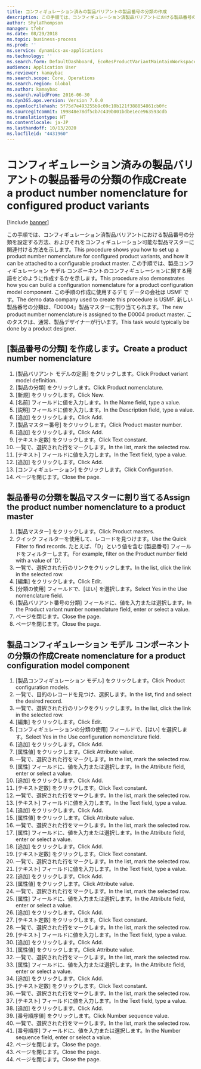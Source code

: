 ```yaml
---
title: コンフィギュレーション済みの製品バリアントの製品番号の分類の作成
description: この手順では、コンフィギュレーション済製品バリアントにおける製品番号の分類を設定する方法、およびそれをコンフィギュレーション可能な製品マスターに関連付ける方法を示します。
author: ShylaThompson
manager: tfehr
ms.date: 08/29/2018
ms.topic: business-process
ms.prod: ''
ms.service: dynamics-ax-applications
ms.technology: ''
ms.search.form: DefaultDashboard, EcoResProductVariantMaintainWorkspace, EcoResNomenclature, EcoResProductListPage, EcoResProductDetails, PCProductConfigurationModelListPage, PCProductConfigurationModelDetails
audience: Application User
ms.reviewer: kamaybac
ms.search.scope: Core, Operations
ms.search.region: Global
ms.author: kamaybac
ms.search.validFrom: 2016-06-30
ms.dyn365.ops.version: Version 7.0.0
ms.openlocfilehash: 5f75d7e493255b9c09c10b121f388854861cb0fc
ms.sourcegitcommit: 199848e78df5cb7c439b001bdbe1ece963593cdb
ms.translationtype: HT
ms.contentlocale: ja-JP
ms.lasthandoff: 10/13/2020
ms.locfileid: "4431960"
---
```

# <a name="create-a-product-number-nomenclature-for-configured-product-variants"></a><span data-ttu-id="d85d1-103">コンフィギュレーション済みの製品バリアントの製品番号の分類の作成</span><span class="sxs-lookup"><span data-stu-id="d85d1-103">Create a product number nomenclature for configured product variants</span></span>

[!include [banner](../../includes/banner.md)]

<span data-ttu-id="d85d1-104">この手順では、コンフィギュレーション済製品バリアントにおける製品番号の分類を設定する方法、およびそれをコンフィギュレーション可能な製品マスターに関連付ける方法を示します。</span><span class="sxs-lookup"><span data-stu-id="d85d1-104">This procedure shows you how to set up a product number nomenclature for configured product variants, and how it can be attached to a configurable product master.</span></span> <span data-ttu-id="d85d1-105">この手順では、製品コンフィギュレーション モデル コンポーネントのコンフィギュレーションに関する用語をどのように作成するかを示します。</span><span class="sxs-lookup"><span data-stu-id="d85d1-105">This procedure also demonstrates how you can build a configuration nomenclature for a product configuration model component.</span></span> <span data-ttu-id="d85d1-106">この手順の作成に使用するデモ データの会社は USMF です。</span><span class="sxs-lookup"><span data-stu-id="d85d1-106">The demo data company used to create this procedure is USMF.</span></span> <span data-ttu-id="d85d1-107">新しい製品番号の分類は、「D0004」製品マスターに割り当てられます。</span><span class="sxs-lookup"><span data-stu-id="d85d1-107">The new product number nomenclature is assigned to the D0004 product master.</span></span> <span data-ttu-id="d85d1-108">このタスクは、通常、製品デザイナーが行います。</span><span class="sxs-lookup"><span data-stu-id="d85d1-108">This task would typically be done by a product designer.</span></span>


## <a name="create-a-product-number-nomenclature"></a><span data-ttu-id="d85d1-109">[製品番号の分類] を作成します。</span><span class="sxs-lookup"><span data-stu-id="d85d1-109">Create a product number nomenclature</span></span>
1. <span data-ttu-id="d85d1-110">[製品バリアント モデルの定義] をクリックします。</span><span class="sxs-lookup"><span data-stu-id="d85d1-110">Click Product variant model definition.</span></span>
2. <span data-ttu-id="d85d1-111">[製品の分類] をクリックします。</span><span class="sxs-lookup"><span data-stu-id="d85d1-111">Click Product nomenclature.</span></span>
3. <span data-ttu-id="d85d1-112">[新規] をクリックします。</span><span class="sxs-lookup"><span data-stu-id="d85d1-112">Click New.</span></span>
4. <span data-ttu-id="d85d1-113">[名前] フィールドに値を入力します。</span><span class="sxs-lookup"><span data-stu-id="d85d1-113">In the Name field, type a value.</span></span>
5. <span data-ttu-id="d85d1-114">[説明] フィールドに値を入力します。</span><span class="sxs-lookup"><span data-stu-id="d85d1-114">In the Description field, type a value.</span></span>
6. <span data-ttu-id="d85d1-115">[追加] をクリックします。</span><span class="sxs-lookup"><span data-stu-id="d85d1-115">Click Add.</span></span>
7. <span data-ttu-id="d85d1-116">[製品マスター番号] をクリックします。</span><span class="sxs-lookup"><span data-stu-id="d85d1-116">Click Product master number.</span></span>
8. <span data-ttu-id="d85d1-117">[追加] をクリックします。</span><span class="sxs-lookup"><span data-stu-id="d85d1-117">Click Add.</span></span>
9. <span data-ttu-id="d85d1-118">[テキスト定数] をクリックします。</span><span class="sxs-lookup"><span data-stu-id="d85d1-118">Click Text constant.</span></span>
10. <span data-ttu-id="d85d1-119">一覧で、選択された行をマークします。</span><span class="sxs-lookup"><span data-stu-id="d85d1-119">In the list, mark the selected row.</span></span>
11. <span data-ttu-id="d85d1-120">[テキスト] フィールドに値を入力します。</span><span class="sxs-lookup"><span data-stu-id="d85d1-120">In the Text field, type a value.</span></span>
12. <span data-ttu-id="d85d1-121">[追加] をクリックします。</span><span class="sxs-lookup"><span data-stu-id="d85d1-121">Click Add.</span></span>
13. <span data-ttu-id="d85d1-122">[コンフィギュレーション] をクリックします。</span><span class="sxs-lookup"><span data-stu-id="d85d1-122">Click Configuration.</span></span>
14. <span data-ttu-id="d85d1-123">ページを閉じます。</span><span class="sxs-lookup"><span data-stu-id="d85d1-123">Close the page.</span></span>

## <a name="assign-the-product-number-nomenclature-to-a-product-master"></a><span data-ttu-id="d85d1-124">製品番号の分類を製品マスターに割り当てる</span><span class="sxs-lookup"><span data-stu-id="d85d1-124">Assign the product number nomenclature to a product master</span></span>
1. <span data-ttu-id="d85d1-125">[製品マスター] をクリックします。</span><span class="sxs-lookup"><span data-stu-id="d85d1-125">Click Product masters.</span></span>
2. <span data-ttu-id="d85d1-126">クイック フィルターを使用して、レコードを見つけます。</span><span class="sxs-lookup"><span data-stu-id="d85d1-126">Use the Quick Filter to find records.</span></span> <span data-ttu-id="d85d1-127">たとえば、「D」という値を含む [製品番号] フィールドをフィルターします。</span><span class="sxs-lookup"><span data-stu-id="d85d1-127">For example, filter on the Product number field with a value of 'D'.</span></span>
3. <span data-ttu-id="d85d1-128">一覧で、選択された行のリンクをクリックします。</span><span class="sxs-lookup"><span data-stu-id="d85d1-128">In the list, click the link in the selected row.</span></span>
4. <span data-ttu-id="d85d1-129">[編集] をクリックします。</span><span class="sxs-lookup"><span data-stu-id="d85d1-129">Click Edit.</span></span>
5. <span data-ttu-id="d85d1-130">[分類の使用] フィールドで、[はい] を選択します。</span><span class="sxs-lookup"><span data-stu-id="d85d1-130">Select Yes in the Use nomenclature field.</span></span>
6. <span data-ttu-id="d85d1-131">[製品バリアント番号の分類] フィールドに、値を入力または選択します。</span><span class="sxs-lookup"><span data-stu-id="d85d1-131">In the Product variant number nomenclature field, enter or select a value.</span></span>
7. <span data-ttu-id="d85d1-132">ページを閉じます。</span><span class="sxs-lookup"><span data-stu-id="d85d1-132">Close the page.</span></span>
8. <span data-ttu-id="d85d1-133">ページを閉じます。</span><span class="sxs-lookup"><span data-stu-id="d85d1-133">Close the page.</span></span>

## <a name="create-nomenclature-for-a-product-configuration-model-component"></a><span data-ttu-id="d85d1-134">製品コンフィギュレーション モデル コンポーネントの分類の作成</span><span class="sxs-lookup"><span data-stu-id="d85d1-134">Create nomenclature for a product configuration model component</span></span>
1. <span data-ttu-id="d85d1-135">[製品コンフィギュレーション モデル] をクリックします。</span><span class="sxs-lookup"><span data-stu-id="d85d1-135">Click Product configuration models.</span></span>
2. <span data-ttu-id="d85d1-136">一覧で、目的のレコードを見つけ、選択します。</span><span class="sxs-lookup"><span data-stu-id="d85d1-136">In the list, find and select the desired record.</span></span>
3. <span data-ttu-id="d85d1-137">一覧で、選択された行のリンクをクリックします。</span><span class="sxs-lookup"><span data-stu-id="d85d1-137">In the list, click the link in the selected row.</span></span>
4. <span data-ttu-id="d85d1-138">[編集] をクリックします。</span><span class="sxs-lookup"><span data-stu-id="d85d1-138">Click Edit.</span></span>
5. <span data-ttu-id="d85d1-139">[コンフィギュレーションの分類の使用] フィールドで、[はい] を選択します。</span><span class="sxs-lookup"><span data-stu-id="d85d1-139">Select Yes in the Use configuration nomenclature field.</span></span>
6. <span data-ttu-id="d85d1-140">[追加] をクリックします。</span><span class="sxs-lookup"><span data-stu-id="d85d1-140">Click Add.</span></span>
7. <span data-ttu-id="d85d1-141">[属性値] をクリックします。</span><span class="sxs-lookup"><span data-stu-id="d85d1-141">Click Attribute value.</span></span>
8. <span data-ttu-id="d85d1-142">一覧で、選択された行をマークします。</span><span class="sxs-lookup"><span data-stu-id="d85d1-142">In the list, mark the selected row.</span></span>
9. <span data-ttu-id="d85d1-143">[属性] フィールドに、値を入力または選択します。</span><span class="sxs-lookup"><span data-stu-id="d85d1-143">In the Attribute field, enter or select a value.</span></span>
10. <span data-ttu-id="d85d1-144">[追加] をクリックします。</span><span class="sxs-lookup"><span data-stu-id="d85d1-144">Click Add.</span></span>
11. <span data-ttu-id="d85d1-145">[テキスト定数] をクリックします。</span><span class="sxs-lookup"><span data-stu-id="d85d1-145">Click Text constant.</span></span>
12. <span data-ttu-id="d85d1-146">一覧で、選択された行をマークします。</span><span class="sxs-lookup"><span data-stu-id="d85d1-146">In the list, mark the selected row.</span></span>
13. <span data-ttu-id="d85d1-147">[テキスト] フィールドに値を入力します。</span><span class="sxs-lookup"><span data-stu-id="d85d1-147">In the Text field, type a value.</span></span>
14. <span data-ttu-id="d85d1-148">[追加] をクリックします。</span><span class="sxs-lookup"><span data-stu-id="d85d1-148">Click Add.</span></span>
15. <span data-ttu-id="d85d1-149">[属性値] をクリックします。</span><span class="sxs-lookup"><span data-stu-id="d85d1-149">Click Attribute value.</span></span>
16. <span data-ttu-id="d85d1-150">一覧で、選択された行をマークします。</span><span class="sxs-lookup"><span data-stu-id="d85d1-150">In the list, mark the selected row.</span></span>
17. <span data-ttu-id="d85d1-151">[属性] フィールドに、値を入力または選択します。</span><span class="sxs-lookup"><span data-stu-id="d85d1-151">In the Attribute field, enter or select a value.</span></span>
18. <span data-ttu-id="d85d1-152">[追加] をクリックします。</span><span class="sxs-lookup"><span data-stu-id="d85d1-152">Click Add.</span></span>
19. <span data-ttu-id="d85d1-153">[テキスト定数] をクリックします。</span><span class="sxs-lookup"><span data-stu-id="d85d1-153">Click Text constant.</span></span>
20. <span data-ttu-id="d85d1-154">一覧で、選択された行をマークします。</span><span class="sxs-lookup"><span data-stu-id="d85d1-154">In the list, mark the selected row.</span></span>
21. <span data-ttu-id="d85d1-155">[テキスト] フィールドに値を入力します。</span><span class="sxs-lookup"><span data-stu-id="d85d1-155">In the Text field, type a value.</span></span>
22. <span data-ttu-id="d85d1-156">[追加] をクリックします。</span><span class="sxs-lookup"><span data-stu-id="d85d1-156">Click Add.</span></span>
23. <span data-ttu-id="d85d1-157">[属性値] をクリックします。</span><span class="sxs-lookup"><span data-stu-id="d85d1-157">Click Attribute value.</span></span>
24. <span data-ttu-id="d85d1-158">一覧で、選択された行をマークします。</span><span class="sxs-lookup"><span data-stu-id="d85d1-158">In the list, mark the selected row.</span></span>
25. <span data-ttu-id="d85d1-159">[属性] フィールドに、値を入力または選択します。</span><span class="sxs-lookup"><span data-stu-id="d85d1-159">In the Attribute field, enter or select a value.</span></span>
26. <span data-ttu-id="d85d1-160">[追加] をクリックします。</span><span class="sxs-lookup"><span data-stu-id="d85d1-160">Click Add.</span></span>
27. <span data-ttu-id="d85d1-161">[テキスト定数] をクリックします。</span><span class="sxs-lookup"><span data-stu-id="d85d1-161">Click Text constant.</span></span>
28. <span data-ttu-id="d85d1-162">一覧で、選択された行をマークします。</span><span class="sxs-lookup"><span data-stu-id="d85d1-162">In the list, mark the selected row.</span></span>
29. <span data-ttu-id="d85d1-163">[テキスト] フィールドに値を入力します。</span><span class="sxs-lookup"><span data-stu-id="d85d1-163">In the Text field, type a value.</span></span>
30. <span data-ttu-id="d85d1-164">[追加] をクリックします。</span><span class="sxs-lookup"><span data-stu-id="d85d1-164">Click Add.</span></span>
31. <span data-ttu-id="d85d1-165">[属性値] をクリックします。</span><span class="sxs-lookup"><span data-stu-id="d85d1-165">Click Attribute value.</span></span>
32. <span data-ttu-id="d85d1-166">一覧で、選択された行をマークします。</span><span class="sxs-lookup"><span data-stu-id="d85d1-166">In the list, mark the selected row.</span></span>
33. <span data-ttu-id="d85d1-167">[属性] フィールドに、値を入力または選択します。</span><span class="sxs-lookup"><span data-stu-id="d85d1-167">In the Attribute field, enter or select a value.</span></span>
34. <span data-ttu-id="d85d1-168">[追加] をクリックします。</span><span class="sxs-lookup"><span data-stu-id="d85d1-168">Click Add.</span></span>
35. <span data-ttu-id="d85d1-169">[テキスト定数] をクリックします。</span><span class="sxs-lookup"><span data-stu-id="d85d1-169">Click Text constant.</span></span>
36. <span data-ttu-id="d85d1-170">一覧で、選択された行をマークします。</span><span class="sxs-lookup"><span data-stu-id="d85d1-170">In the list, mark the selected row.</span></span>
37. <span data-ttu-id="d85d1-171">[テキスト] フィールドに値を入力します。</span><span class="sxs-lookup"><span data-stu-id="d85d1-171">In the Text field, type a value.</span></span>
38. <span data-ttu-id="d85d1-172">[追加] をクリックします。</span><span class="sxs-lookup"><span data-stu-id="d85d1-172">Click Add.</span></span>
39. <span data-ttu-id="d85d1-173">[番号順序値] をクリックします。</span><span class="sxs-lookup"><span data-stu-id="d85d1-173">Click Number sequence value.</span></span>
40. <span data-ttu-id="d85d1-174">一覧で、選択された行をマークします。</span><span class="sxs-lookup"><span data-stu-id="d85d1-174">In the list, mark the selected row.</span></span>
41. <span data-ttu-id="d85d1-175">[番号順序] フィールドに、値を入力または選択します。</span><span class="sxs-lookup"><span data-stu-id="d85d1-175">In the Number sequence field, enter or select a value.</span></span>
42. <span data-ttu-id="d85d1-176">ページを閉じます。</span><span class="sxs-lookup"><span data-stu-id="d85d1-176">Close the page.</span></span>
43. <span data-ttu-id="d85d1-177">ページを閉じます。</span><span class="sxs-lookup"><span data-stu-id="d85d1-177">Close the page.</span></span>
44. <span data-ttu-id="d85d1-178">ページを閉じます。</span><span class="sxs-lookup"><span data-stu-id="d85d1-178">Close the page.</span></span>

